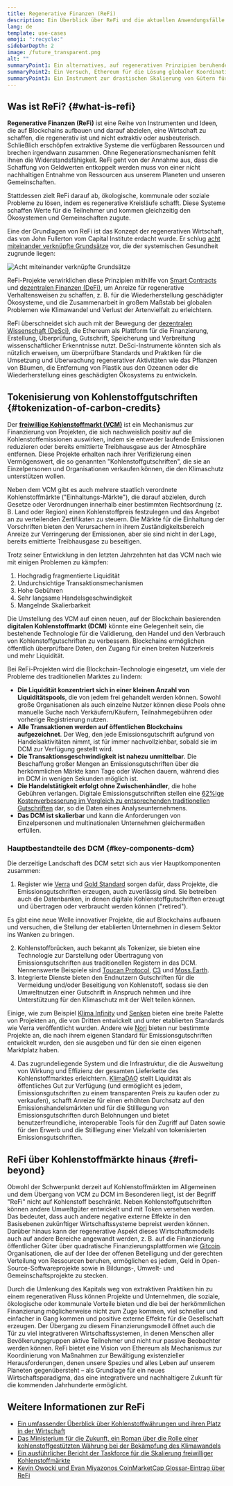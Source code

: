 ```yaml
---
title: Regenerative Finanzen (ReFi)
description: Ein Überblick über ReFi und die aktuellen Anwendungsfälle.
lang: de
template: use-cases
emoji: ":recycle:"
sidebarDepth: 2
image: /future_transparent.png
alt: ""
summaryPoint1: Ein alternatives, auf regenerativen Prinzipien beruhendes Wirtschaftssystem
summaryPoint2: Ein Versuch, Ethereum für die Lösung globaler Koordinationskrisen wie dem Klimawandel nutzbar zu machen
summaryPoint3: Ein Instrument zur drastischen Skalierung von Gütern für ökologischen Nutzen wie geprüften Kohlenstoffgutschriften
---
```


## Was ist ReFi? {#what-is-refi}

**Regenerative Finanzen (ReFi)** ist eine Reihe von Instrumenten und Ideen, die auf Blockchains aufbauen und darauf abzielen, eine Wirtschaft zu schaffen, die regenerativ ist und nicht extraktiv oder ausbeuterisch. Schließlich erschöpfen extraktive Systeme die verfügbaren Ressourcen und brechen irgendwann zusammen. Ohne Regenerationsmechanismen fehlt ihnen die Widerstandsfähigkeit. ReFi geht von der Annahme aus, dass die Schaffung von Geldwerten entkoppelt werden muss von einer nicht nachhaltigen Entnahme von Ressourcen aus unserem Planeten und unseren Gemeinschaften.

Stattdessen zielt ReFi darauf ab, ökologische, kommunale oder soziale Probleme zu lösen, indem es regenerative Kreisläufe schafft. Diese Systeme schaffen Werte für die Teilnehmer und kommen gleichzeitig den Ökosystemen und Gemeinschaften zugute.

Eine der Grundlagen von ReFi ist das Konzept der regenerativen Wirtschaft, das von John Fullerton vom Capital Institute erdacht wurde. Er schlug [acht miteinander verknüpfte Grundsätze](https://capitalinstitute.org/8-principles-regenerative-economy/) vor, die der systemischen Gesundheit zugrunde liegen:

![Acht miteinander verknüpfte Grundsätze](../../assets/use-cases/refi-regenerative-economy-diagram.png)

ReFi-Projekte verwirklichen diese Prinzipien mithilfe von [Smart Contracts](/developers/docs/smart-contracts/) und [dezentralen Finanzen (DeFi)](/defi/), um Anreize für regenerative Verhaltensweisen zu schaffen, z. B. für die Wiederherstellung geschädigter Ökosysteme, und die Zusammenarbeit in großem Maßstab bei globalen Problemen wie Klimawandel und Verlust der Artenvielfalt zu erleichtern.

ReFi überschneidet sich auch mit der Bewegung der [dezentralen Wissenschaft (DeSci)](/desci/), die Ethereum als Plattform für die Finanzierung, Erstellung, Überprüfung, Gutschrift, Speicherung und Verbreitung wissenschaftlicher Erkenntnisse nutzt. DeSci-Instrumente könnten sich als nützlich erweisen, um überprüfbare Standards und Praktiken für die Umsetzung und Überwachung regenerativer Aktivitäten wie das Pflanzen von Bäumen, die Entfernung von Plastik aus den Ozeanen oder die Wiederherstellung eines geschädigten Ökosystems zu entwickeln.

## Tokenisierung von Kohlenstoffgutschriften {#tokenization-of-carbon-credits}

Der **[freiwillige Kohlenstoffmarkt (VCM)](https://climatefocus.com/so-what-voluntary-carbon-market-exactly/)** ist ein Mechanismus zur Finanzierung von Projekten, die sich nachweislich positiv auf die Kohlenstoffemissionen auswirken, indem sie entweder laufende Emissionen reduzieren oder bereits emittierte Treibhausgase aus der Atmosphäre entfernen. Diese Projekte erhalten nach ihrer Verifizierung einen Vermögenswert, die so genannten "Kohlenstoffgutschriften", die sie an Einzelpersonen und Organisationen verkaufen können, die den Klimaschutz unterstützen wollen.

Neben dem VCM gibt es auch mehrere staatlich verordnete Kohlenstoffmärkte ("Einhaltungs-Märkte"), die darauf abzielen, durch Gesetze oder Verordnungen innerhalb einer bestimmten Rechtsordnung (z. B. Land oder Region) einen Kohlenstoffpreis festzulegen und das Angebot an zu verteilenden Zertifikaten zu steuern. Die Märkte für die Einhaltung der Vorschriften bieten den Verursachern in ihrem Zuständigkeitsbereich Anreize zur Verringerung der Emissionen, aber sie sind nicht in der Lage, bereits emittierte Treibhausgase zu beseitigen.

Trotz seiner Entwicklung in den letzten Jahrzehnten hat das VCM nach wie mit einigen Problemen zu kämpfen:

1. Hochgradig fragmentierte Liquidität
2. Undurchsichtige Transaktionsmechanismen
3. Hohe Gebühren
4. Sehr langsame Handelsgeschwindigkeit
5. Mangelnde Skalierbarkeit

Die Umstellung des VCM auf einen neuen, auf der Blockchain basierenden **digitalen Kohlenstoffmarkt (DCM)** könnte eine Gelegenheit sein, die bestehende Technologie für die Validierung, den Handel und den Verbrauch von Kohlenstoffgutschriften zu verbessern. Blockchains ermöglichen öffentlich überprüfbare Daten, den Zugang für einen breiten Nutzerkreis und mehr Liquidität.

Bei ReFi-Projekten wird die Blockchain-Technologie eingesetzt, um viele der Probleme des traditionellen Marktes zu lindern:

- **Die Liquidität konzentriert sich in einer kleinen Anzahl von Liquiditätspools**, die von jedem frei gehandelt werden können. Sowohl große Organisationen als auch einzelne Nutzer können diese Pools ohne manuelle Suche nach Verkäufern/Käufern, Teilnahmegebühren oder vorherige Registrierung nutzen.
- **Alle Transaktionen werden auf öffentlichen Blockchains aufgezeichnet**. Der Weg, den jede Emissionsgutschrift aufgrund von Handelsaktivitäten nimmt, ist für immer nachvollziehbar, sobald sie im DCM zur Verfügung gestellt wird.
- **Die Transaktionsgeschwindigkeit ist nahezu unmittelbar**. Die Beschaffung großer Mengen an Emissionsgutschriften über die herkömmlichen Märkte kann Tage oder Wochen dauern, während dies im DCM in wenigen Sekunden möglich ist.
- **Die Handelstätigkeit erfolgt ohne Zwischenhändler**, die hohe Gebühren verlangen. Digitale Emissionsgutschriften stellen eine [62%ige Kostenverbesserung im Vergleich zu entsprechenden traditionellen Gutschriften](https://www.klimadao.finance/blog/klimadao-analysis-of-the-base-carbon-tonne) dar, so die Daten eines Analyseunternehmens.
- **Das DCM ist skalierbar** und kann die Anforderungen von Einzelpersonen und multinationalen Unternehmen gleichermaßen erfüllen.

### Hauptbestandteile des DCM {#key-components-dcm}

Die derzeitige Landschaft des DCM setzt sich aus vier Hauptkomponenten zusammen:

1. Register wie [Verra](https://verra.org/project/vcs-program/registry-system/) und [Gold Standard](https://www.goldstandard.org/) sorgen dafür, dass Projekte, die Emissionsgutschriften erzeugen, auch zuverlässig sind. Sie betreiben auch die Datenbanken, in denen digitale Kohlenstoffgutschriften erzeugt und übertragen oder verbraucht werden können ("retired").

Es gibt eine neue Welle innovativer Projekte, die auf Blockchains aufbauen und versuchen, die Stellung der etablierten Unternehmen in diesem Sektor ins Wanken zu bringen.

2. Kohlenstoffbrücken, auch bekannt als Tokenizer, sie bieten eine Technologie zur Darstellung oder Übertragung von Emissionsgutschriften aus traditionellen Registern in das DCM. Nennenswerte Beispiele sind [Toucan Protocol](https://toucan.earth/), [C3](https://c3.app/) und [Moss.Earth](https://moss.earth/).
3. Integrierte Dienste bieten den Endnutzern Gutschriften für die Vermeidung und/oder Beseitigung von Kohlenstoff, sodass sie den Umweltnutzen einer Gutschrift in Anspruch nehmen und ihre Unterstützung für den Klimaschutz mit der Welt teilen können.

Einige, wie zum Beispiel [Klima Infinity](https://www.klimadao.finance/infinity) und [Senken](https://senken.io/) bieten eine breite Palette von Projekten an, die von Dritten entwickelt und unter etablierten Standards wie Verra veröffentlicht wurden. Andere wie [Nori](https://nori.com/) bieten nur bestimmte Projekte an, die nach ihrem eigenen Standard für Emissionsgutschriften entwickelt wurden, den sie ausgeben und für den sie einen eigenen Marktplatz haben.

4. Das zugrundeliegende System und die Infrastruktur, die die Ausweitung von Wirkung und Effizienz der gesamten Lieferkette des Kohlenstoffmarktes erleichtern. [KlimaDAO](http://klimadao.finance/) stellt Liquidität als öffentliches Gut zur Verfügung (und ermöglicht es jedem, Emissionsgutschriften zu einem transparenten Preis zu kaufen oder zu verkaufen), schafft Anreize für einen erhöhten Durchsatz auf den Emissionshandelsmärkten und für die Stilllegung von Emissionsgutschriften durch Belohnungen und bietet benutzerfreundliche, interoperable Tools für den Zugriff auf Daten sowie für den Erwerb und die Stilllegung einer Vielzahl von tokenisierten Emissionsgutschriften.

## ReFi über Kohlenstoffmärkte hinaus {#refi-beyond}

Obwohl der Schwerpunkt derzeit auf Kohlenstoffmärkten im Allgemeinen und dem Übergang von VCM zu DCM im Besonderen liegt, ist der Begriff "ReFi" nicht auf Kohlenstoff beschränkt. Neben Kohlenstoffgutschriften können andere Umweltgüter entwickelt und mit Token versehen werden. Das bedeutet, dass auch andere negative externe Effekte in den Basisebenen zukünftiger Wirtschaftssysteme bepreist werden können. Darüber hinaus kann der regenerative Aspekt dieses Wirtschaftsmodells auch auf andere Bereiche angewandt werden, z. B. auf die Finanzierung öffentlicher Güter über quadratische Finanzierungsplattformen wie [Gitcoin](https://gitcoin.co/). Organisationen, die auf der Idee der offenen Beteiligung und der gerechten Verteilung von Ressourcen beruhen, ermöglichen es jedem, Geld in Open-Source-Softwareprojekte sowie in Bildungs-, Umwelt- und Gemeinschaftsprojekte zu stecken.

Durch die Umlenkung des Kapitals weg von extraktiven Praktiken hin zu einem regenerativen Fluss können Projekte und Unternehmen, die soziale, ökologische oder kommunale Vorteile bieten und die bei der herkömmlichen Finanzierung möglicherweise nicht zum Zuge kommen, viel schneller und einfacher in Gang kommen und positive externe Effekte für die Gesellschaft erzeugen. Der Übergang zu diesem Finanzierungsmodell öffnet auch die Tür zu viel integrativeren Wirtschaftssystemen, in denen Menschen aller Bevölkerungsgruppen aktive Teilnehmer und nicht nur passive Beobachter werden können. ReFi bietet eine Vision von Ethereum als Mechanismus zur Koordinierung von Maßnahmen zur Bewältigung existenzieller Herausforderungen, denen unsere Spezies und alles Leben auf unserem Planeten gegenübersteht – als Grundlage für ein neues Wirtschaftsparadigma, das eine integrativere und nachhaltigere Zukunft für die kommenden Jahrhunderte ermöglicht.

## Weitere Informationen zur ReFi

- [Ein umfassender Überblick über Kohlenstoffwährungen und ihren Platz in der Wirtschaft](https://www.klimadao.finance/blog/the-vision-of-a-carbon-currency)
- [Das Ministerium für die Zukunft, ein Roman über die Rolle einer kohlenstoffgestützten Währung bei der Bekämpfung des Klimawandels](https://en.wikipedia.org/wiki/The_Ministry_for_the_Future)
- [Ein ausführlicher Bericht der Taskforce für die Skalierung freiwilliger Kohlenstoffmärkte](https://www.iif.com/Portals/1/Files/TSVCM_Report.pdf)
- [Kevin Owocki und Evan Miyazonos CoinMarketCap Glossar-Eintrag über ReFi](https://coinmarketcap.com/alexandria/glossary/regenerative-finance-refi)
